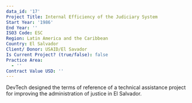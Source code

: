```yaml
---
data_id: '17'
Project Title: Internal Efficiency of the Judiciary System
Start Year: '1986'
End Year: ''
ISO3 Code: ESC
Region: Latin America and the Caribbean
Country: El Salvador
Client/ Donor: USAID/El Savador
Is Current Project? (true/false): false
Practice Area:
  - ''
Contract Value USD: ''
---
```

DevTech designed the terms of reference of a technical assistance project for improving the administration of justice in El Salvador.